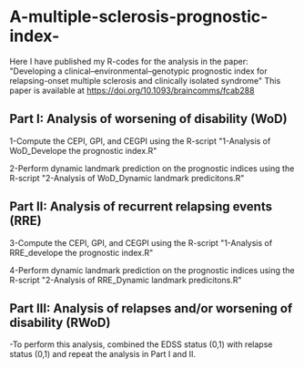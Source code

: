 # A-multiple-sclerosis-prognostic-index-
Here I have published my R-codes for the analysis in the paper: "Developing a clinical–environmental–genotypic prognostic index for relapsing-onset multiple sclerosis and clinically isolated syndrome"
This paper is available at https://doi.org/10.1093/braincomms/fcab288

## Part I: Analysis of worsening of disability (WoD)

1-Compute the CEPI, GPI, and CEGPI using the R-script "1-Analysis of WoD_Develope the prognostic index.R"

2-Perform dynamic landmark prediction on the prognostic indices using the R-script "2-Analysis of WoD_Dynamic landmark predicitons.R"

## Part II: Analysis of recurrent relapsing events (RRE)

3-Compute the CEPI, GPI, and CEGPI using the R-script "1-Analysis of RRE_develope the prognostic index.R"

4-Perform dynamic landmark prediction on the prognostic indices using the R-script "2-Analysis of RRE_Dynamic landmark predicitons.R"

## Part III: Analysis of relapses and/or worsening of disability (RWoD)

-To perform this analysis, combined the EDSS status (0,1) with relapse status (0,1) and repeat the analysis in Part I and II.
